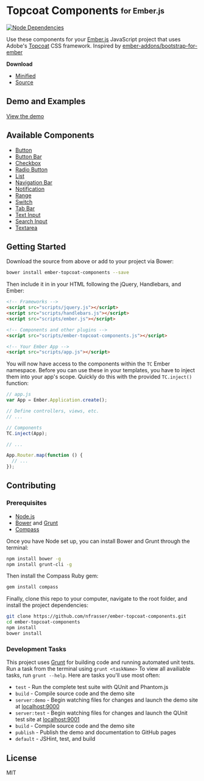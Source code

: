 # Topcoat Components <sub><sup>for Ember.js</sup></sub>
[![Node Dependencies](https://david-dm.org/nfrasser/ember-topcoat-components/dev-status.png)](https://david-dm.org/nfrasser/ember-topcoat-components/#info=devDependencies)

Use these components for your [Ember.js](http://emberjs.com) JavaScript project
that uses Adobe's [Topcoat](http://topcoat.io/) CSS framework. Inspired by
[ember-addons/bootstrap-for-ember](https://github.com/ember-addons/bootstrap-for-ember)

**Download**

* [Minified](https://github.com/nfrasser/ember-topcoat-components/blob/master/dist/scripts/ember-topcoat-components.min.js)
* [Source](https://github.com/nfrasser/ember-topcoat-components/blob/master/dist/scripts/ember-topcoat-components.js)

## Demo and Examples

[View the demo](http://nfrasser.github.io/ember-topcoat-components/)

## Available Components

* [Button](http://nfrasser.github.io/ember-topcoat-components/#/button)
* [Button Bar](http://nfrasser.github.io/ember-topcoat-components/#/button-bar)
* [Checkbox](http://nfrasser.github.io/ember-topcoat-components/#/checkbox)
* [Radio Button](http://nfrasser.github.io/ember-topcoat-components/#/radio-button)
* [List](http://nfrasser.github.io/ember-topcoat-components/#/list)
* [Navigation Bar](http://nfrasser.github.io/ember-topcoat-components/#/navigation)
* [Notification](http://nfrasser.github.io/ember-topcoat-components/#/notification)
* [Range](http://nfrasser.github.io/ember-topcoat-components/#/range)
* [Switch](http://nfrasser.github.io/ember-topcoat-components/#/switch)
* [Tab Bar](http://nfrasser.github.io/ember-topcoat-components/#/tab-bar)
* [Text Input](http://nfrasser.github.io/ember-topcoat-components/#/text-input)
* [Search Input](http://nfrasser.github.io/ember-topcoat-components/#/search-input)
* [Textarea](http://nfrasser.github.io/ember-topcoat-components/#/textarea)

## Getting Started

Download the source from above or add to your project via Bower:

```bash
bower install ember-topcoat-components --save
```

Then include it in in your HTML following the jQuery, Handlebars, and Ember:

```html
<!-- Frameworks -->
<script src="scripts/jquery.js"></script>
<script src="scripts/handlebars.js"></script>
<script src="scripts/ember.js"></script>

<!-- Components and other plugins -->
<script src="scripts/ember-topcoat-components.js"></script>

<!-- Your Ember App -->
<script src="scripts/app.js"></script>
```

You will now have access to the components within the `TC` Ember namespace.
Before you can use these in your templates, you have to inject them into your
app's scope. Quickly do this with the provided `TC.inject()` function:

```js
// app.js
var App = Ember.Application.create();

// Define controllers, views, etc.
// ...

// Components
TC.inject(App);

// ...

App.Router.map(function () {
  // ...
});
```

## Contributing

### Prerequisites

* [Node.js](http://nodejs.org/)
* [Bower](http://bower.io/) and [Grunt](http://gruntjs.com/)
* [Compass](http://compass-style.org/)

Once you have Node set up, you can install Bower and Grunt through the terminal:

```bash
npm install bower -g
npm install grunt-cli -g
```

Then install the Compass Ruby gem:

```bash
gem install compass
```

Finally, clone this repo to your computer, navigate to the root folder, and
install the project dependencies:

```bash
git clone https://github.com/nfrasser/ember-topcoat-components.git
cd ember-topcoat-components
npm install
bower install
```

### Development Tasks

This project uses [Grunt](http://gruntjs.com/) for building code and running
automated unit tests. Run a task from the terminal using `grunt <taskName>` To
view all availiable tasks, run `grunt --help`. Here are tasks you'll use most
often:

* `test` - Run the complete test suite with QUnit and Phantom.js
* `build` - Compile source code and the demo site
* `server:demo` - Begin watching files for changes and launch the demo site at [localhost:9000](http://localhost:9000/)
* `server:test` - Begin watching files for changes and launch the QUnit test site at [localhost:9001](http://localhost:9001/)
* `build` - Compile source code and the demo site
* `publish` - Publish the demo and documentation to GitHub pages
* `default` - JSHint, test, and build

## License

MIT

